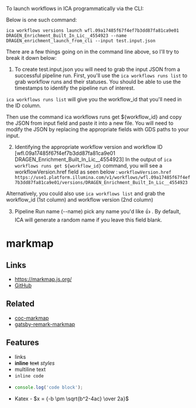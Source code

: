 To launch workflows in ICA programmatically via the CLI:

Below is one such command:

```ica workflows versions launch wfl.09a17485f67f4ef7b3dd87fa81ca9e01 DRAGEN_Enrichment_Built_In_Lic__4554923 --name DRAGEN_enrichment_launch_from_cli --input test.input.json```


There are a few things going on in the command line above, so I'll try to break it down below:


1. To create  test.input.json 
you will need to grab the input JSON from a successful pipeline run. First, you'll use the ```ica workflows runs list``` to grab workflow runs and their statuses. You should be able to use the timestamps to identify the pipeline run of interest. 

```ica workflows runs list```  will give you the workflow_id that you'll need in the ID column. 

Then use the command ica workflows runs get ${workflow_id} and copy the JSON from input field and paste it into a new file. You will need to modify the JSON by replacing the appropriate fields with GDS paths to your input.

2. Identifying the appropriate workflow version and workflow ID [wfl.09a17485f67f4ef7b3dd87fa81ca9e01 DRAGEN_Enrichment_Built_In_Lic__4554923]
In the output of  ```ica workflows runs get ${workflow_id}``` command, you will see a  workflowVersion.href  field as seen below :
```workflowVersion.href https://use1.platform.illumina.com/v1/workflows/wfl.09a17485f67f4ef7b3dd87fa81ca9e01/versions/DRAGEN_Enrichment_Built_In_Lic__4554923```

Alternatively, you could also use ```ica workflows list``` and grab the workflow_id (1st column) and workflow version (2nd column)

3. Pipeline Run name (--name)
pick any name you'd like 👍 . By default, ICA will generate a random name if you leave this field blank.

# markmap

## Links

- <https://markmap.js.org/>
- [GitHub](https://github.com/gera2ld/markmap)

## Related

- [coc-markmap](https://github.com/gera2ld/coc-markmap)
- [gatsby-remark-markmap](https://github.com/gera2ld/gatsby-remark-markmap)

## Features

- links
- **inline** ~~text~~ *styles*
- multiline
  text
- `inline code`
-
    ```js
    console.log('code block');
    ```
- Katex - $x = {-b \pm \sqrt{b^2-4ac} \over 2a}$

